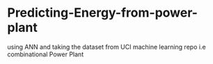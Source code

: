 # Predicting-Energy-from-power-plant
using ANN and taking the dataset from UCI machine learning repo i.e combinational Power Plant
